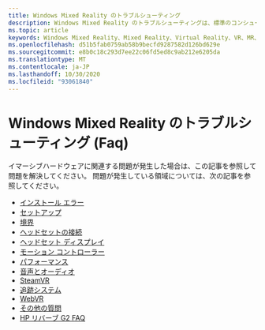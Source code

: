 ```yaml
---
title: Windows Mixed Reality のトラブルシューティング
description: Windows Mixed Reality のトラブルシューティングは、標準のコンシューマーサポートドキュメントを超えています。
ms.topic: article
keywords: Windows Mixed Reality、Mixed Reality、Virtual Reality、VR、MR、トラブルシューティング、エラー、ヘルプ、サポート
ms.openlocfilehash: d51b5fab0759ab58b9becfd9287582d126bd629e
ms.sourcegitcommit: e8b0c18c293d7ee22c06fd5ed8c9ab212e6205da
ms.translationtype: MT
ms.contentlocale: ja-JP
ms.lasthandoff: 10/30/2020
ms.locfileid: "93061840"
---
```

# <a name="troubleshooting-windows-mixed-reality-faqs"></a>Windows Mixed Reality のトラブルシューティング (Faq)

イマーシブハードウェアに関連する問題が発生した場合は、この記事を参照して問題を解決してください。
問題が発生している領域については、次の記事を参照してください。

- [インストール エラー](installation_errors.md)
- [セットアップ](set-up-questions.md)
- [境界](boundary-questions.md)
- [ヘッドセットの接続](headset-connectivity.md)
- [ヘッドセット ディスプレイ](headset-display.md)
- [モーション コントローラー](motion-controller-problems.md)
- [パフォーマンス](performance-questions.md)
- [音声とオーディオ](speech-and-audio.md)
- [SteamVR](steamvr-questions.md)
- [追跡システム](tracking.md)
- [WebVR](webvr-questions.md)
- [その他の質問](other-questions.md)
- [HP リバーブ G2 FAQ](reverbG2-faq.md)